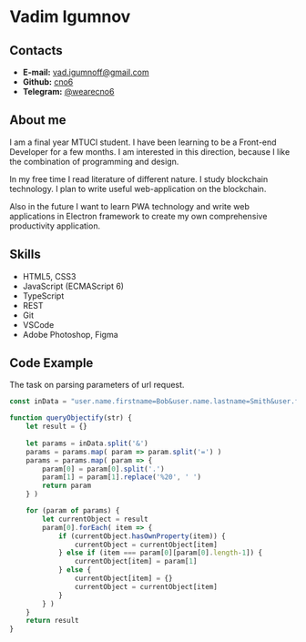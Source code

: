 # Vadim Igumnov

## Contacts

- **E-mail:** vad.igumnoff@gmail.com
- **Github:** [cno6](https://github.com/Cno6)
- **Telegram:** [\@wearecno6](https://t.me/wearecno6)

## About me

I am a final year MTUCI student. I have been learning to be a Front-end Developer for a few months. I am interested in this direction, because I like the combination of programming and design. 

In my free time I read literature of different nature. I study blockchain technology.  I plan to write useful web-application on the blockchain.

Also in the future I want to learn PWA technology and write web applications in Electron framework to create my own comprehensive productivity application.

## Skills

- HTML5, CSS3
- JavaScript (ECMAScript 6)
- TypeScript
- REST
- Git
- VSCode
- Adobe Photoshop, Figma

## Code Example

The task on parsing parameters of url request.

```js
const inData = "user.name.firstname=Bob&user.name.lastname=Smith&user.favoritecolor=Light%20Blue&experiments.theme=dark";

function queryObjectify(str) {
    let result = {}
    
    let params = inData.split('&')
    params = params.map( param => param.split('=') )
    params = params.map( param => {
        param[0] = param[0].split('.')
        param[1] = param[1].replace('%20', ' ')
        return param
    } )

    for (param of params) {
        let currentObject = result
        param[0].forEach( item => { 
            if (currentObject.hasOwnProperty(item)) {
                currentObject = currentObject[item]
            } else if (item === param[0][param[0].length-1]) {
                currentObject[item] = param[1]
            } else {
                currentObject[item] = {}
                currentObject = currentObject[item]
            }
        } )
    }
    return result
}
```